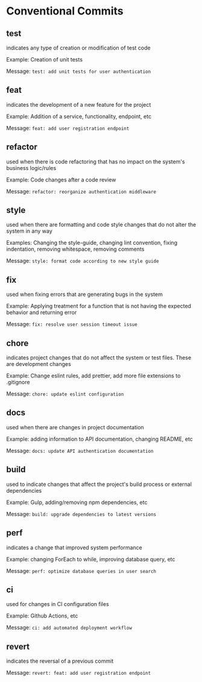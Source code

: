 # Conventional Commits

## test

indicates any type of creation or modification of test code

Example: Creation of unit tests

Message: `test: add unit tests for user authentication`

## feat

indicates the development of a new feature for the project

Example: Addition of a service, functionality, endpoint, etc

Message: `feat: add user registration endpoint`

## refactor

used when there is code refactoring that has no impact on the system's business logic/rules

Example: Code changes after a code review

Message: `refactor: reorganize authentication middleware`

## style

used when there are formatting and code style changes that do not alter the system in any way

Examples: Changing the style-guide, changing lint convention, fixing indentation, removing whitespace, removing comments

Message: `style: format code according to new style guide`

## fix

used when fixing errors that are generating bugs in the system

Example: Applying treatment for a function that is not having the expected behavior and returning error

Message: `fix: resolve user session timeout issue`

## chore

indicates project changes that do not affect the system or test files. These are development changes

Example: Change eslint rules, add prettier, add more file extensions to .gitignore

Message: `chore: update eslint configuration`

## docs

used when there are changes in project documentation

Example: adding information to API documentation, changing README, etc

Message: `docs: update API authentication documentation`

## build

used to indicate changes that affect the project's build process or external dependencies

Example: Gulp, adding/removing npm dependencies, etc

Message: `build: upgrade dependencies to latest versions`

## perf

indicates a change that improved system performance

Example: changing ForEach to while, improving database query, etc

Message: `perf: optimize database queries in user search`

## ci

used for changes in CI configuration files

Example: Github Actions, etc

Message: `ci: add automated deployment workflow`

## revert

indicates the reversal of a previous commit

Message: `revert: feat: add user registration endpoint`
